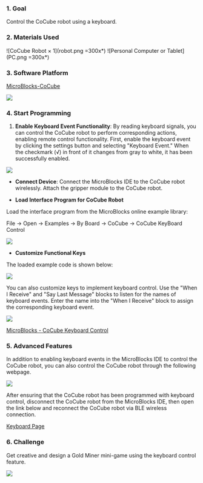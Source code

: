 ### 1. Goal

Control the CoCube robot using a keyboard.

### 2. Materials Used

![CoCube Robot × 1](robot.png =300x*) ![Personal Computer or Tablet](PC.png =300x*)

### 3. Software Platform

[MicroBlocks-CoCube](https://microblocksfun.cn/run/microblocks.html#scripts=GP%20Scripts%0Adepends%20%27CoCube%27)

![](image-3.png)

### 4. Start Programming

1. **Enable Keyboard Event Functionality**: By reading keyboard signals, you can control the CoCube robot to perform corresponding actions, enabling remote control functionality. First, enable the keyboard event by clicking the settings button and selecting "Keyboard Event." When the checkmark (√) in front of it changes from gray to white, it has been successfully enabled.

![](image-4.png)

* **Connect Device**: Connect the MicroBlocks IDE to the CoCube robot wirelessly. Attach the gripper module to the CoCube robot.

* **Load Interface Program for CoCube Robot**

Load the interface program from the MicroBlocks online example library:

File -> Open -> Examples -> By Board -> CoCube -> CoCube KeyBoard Control

![](image-2.png)

* **Customize Functional Keys**

The loaded example code is shown below:

![](allScripts3466150.png)

You can also customize keys to implement keyboard control. Use the "When I Receive" and "Say Last Message" blocks to listen for the names of keyboard events. Enter the name into the "When I Receive" block to assign the corresponding keyboard event.

![](image.png)

[MicroBlocks - CoCube Keyboard Control](https://microblocksfun.cn/run/microblocks.html#scripts=GP%20Scripts%0Adepends%20%27CoCube%27%20%27CoCube%20Module%27%20%27LED%20Display%27%20%27Ringtone%27%20%27TFT%27%20%27Tone%27%0A%0Ascript%20390%2065%20%7B%0Acomment%20%27Example%20program%20for%20keyboard-controlled%20CoCube%20robot%27%0Acomment%20%27https%3A%2F%2Fkeyboard.cocube.fun%2F%27%0A%7D%0A%0Ascript%20390%20135%20%7B%0AwhenBroadcastReceived%20%27w%27%0A%27CoCube%20move%27%20%27cocube%3Bforward%27%2050%0A%7D%0A%0Ascript%20750%20135%20%7B%0AwhenBroadcastReceived%20%27w-up%27%0A%27CoCube%20wheels%20stop%27%0A%7D%0A%0Ascript%201000%20135%20%7B%0AwhenBroadcastReceived%20%271%27%0AstartTone%20262%0A%7D%0A%0Ascript%201200%20135%20%7B%0AwhenBroadcastReceived%20%271-up%27%0AstopTone%0A%7D%0A%0Ascript%20390%20235%20%7B%0AwhenBroadcastReceived%20%27s%27%0A%27CoCube%20move%27%20%27cocube%3Bbackward%27%2050%0A%7D%0A%0Ascript%20750%20235%20%7B%0AwhenBroadcastReceived%20%27s-up%27%0A%27CoCube%20wheels%20stop%27%0A%7D%0A%0Ascript%201000%20235%20%7B%0AwhenBroadcastReceived%20%272%27%0AstartTone%20294%0A%7D%0A%0Ascript%201200%20235%20%7B%0AwhenBroadcastReceived%20%272-up%27%0AstopTone%0A%7D%0A%0Ascript%20390%20335%20%7B%0AwhenBroadcastReceived%20%27a%27%0A%27CoCube%20rotate%27%20%27cocube%3Bleft%27%2050%0A%7D%0A%0Ascript%20750%20335%20%7B%0AwhenBroadcastReceived%20%27a-up%27%0A%27CoCube%20wheels%20stop%27%0A%7D%0A%0Ascript%201000%20335%20%7B%0AwhenBroadcastReceived%20%273%27%0AstartTone%20330%0A%7D%0A%0Ascript%201200%20335%20%7B%0AwhenBroadcastReceived%20%273-up%27%0AstopTone%0A%7D%0A%0Ascript%20390%20435%20%7B%0AwhenBroadcastReceived%20%27d%27%0A%27CoCube%20rotate%27%20%27cocube%3Bright%27%2050%0A%7D%0A%0Ascript%20750%20435%20%7B%0AwhenBroadcastReceived%20%27d-up%27%0A%27CoCube%20wheels%20stop%27%0A%7D%0A%0Ascript%201000%20435%20%7B%0AwhenBroadcastReceived%20%274%27%0AstartTone%20349%0A%7D%0A%0Ascript%201200%20435%20%7B%0AwhenBroadcastReceived%20%274-up%27%0AstopTone%0A%7D%0A%0Ascript%20390%20535%20%7B%0AwhenBroadcastReceived%20%27q%27%0A%27set%20display%20color%27%20%28makeColor%20255%200%200%29%0Aled_displayImage%20%27sad%27%0A%27play%20ringtone%27%20%27Punish%3Ad%3D16%2Co%3D5%2Cb%3D150%3A%20g5%2Ce5%2Cc5%2Cd5%2Cc5%2Cb4%2Ca4%2Cg4%27%0A%7D%0A%0Ascript%201000%20535%20%7B%0AwhenBroadcastReceived%20%275%27%0AstartTone%20392%0A%7D%0A%0Ascript%201200%20535%20%7B%0AwhenBroadcastReceived%20%275-up%27%0AstopTone%0A%7D%0A%0Ascript%201000%20635%20%7B%0AwhenBroadcastReceived%20%276%27%0AstartTone%20440%0A%7D%0A%0Ascript%201200%20635%20%7B%0AwhenBroadcastReceived%20%276-up%27%0AstopTone%0A%7D%0A%0Ascript%20390%20685%20%7B%0AwhenBroadcastReceived%20%27e%27%0A%27set%20display%20color%27%20%28makeColor%200%20255%200%29%0Aled_displayImage%20%27happy%27%0A%27play%20ringtone%27%20%27Reward%3Ad%3D16%2Co%3D6%2Cb%3D180%3A%20e6%2Cg6%2Ca6%2Cb6%2Ce7%2Cd7%2Cc7%2Cb6%2Ca6%27%0A%7D%0A%0Ascript%201000%20735%20%7B%0AwhenBroadcastReceived%20%277%27%0AstartTone%20494%0A%7D%0A%0Ascript%201200%20735%20%7B%0AwhenBroadcastReceived%20%277-up%27%0AstopTone%0A%7D%0A%0Ascript%20390%20835%20%7B%0AwhenBroadcastReceived%20%27j%27%0A%27ccmodule_gripper%20close%27%0A%7D%0A%0Ascript%20600%20835%20%7B%0AwhenBroadcastReceived%20%27k%27%0A%27ccmodule_gripper%20open%27%0A%7D%0A%0A)

### 5. Advanced Features

In addition to enabling keyboard events in the MicroBlocks IDE to control the CoCube robot, you can also control the CoCube robot through the following webpage.

![](image-1.png)

After ensuring that the CoCube robot has been programmed with keyboard control, disconnect the CoCube robot from the MicroBlocks IDE, then open the link below and reconnect the CoCube robot via BLE wireless connection.

[Keyboard Page](https://keyboard.cocube.fun/)

### 6. Challenge

Get creative and design a Gold Miner mini-game using the keyboard control feature.

![](keyboard.gif)
